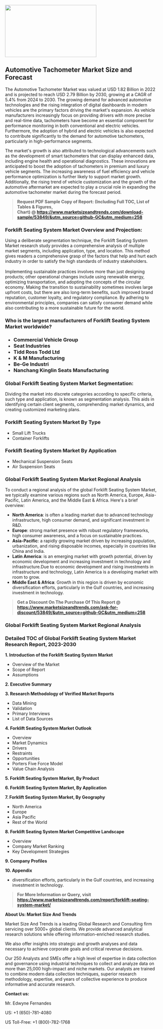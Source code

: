 <p><img class="alignnone size-medium wp-image-20088" src="https://ffe5etoiles.com/wp-content/uploads/2024/12/MST1-300x171.png" alt="" width="300" height="171" /></p><h2>Automotive Tachometer Market Size and Forecast</h2><p>The Automotive Tachometer Market was valued at USD 1.82 Billion in 2022 and is projected to reach USD 2.79 Billion by 2030, growing at a CAGR of 5.4% from 2024 to 2030. The growing demand for advanced automotive technologies and the rising integration of digital dashboards in modern vehicles are the primary factors driving the market's expansion. As vehicle manufacturers increasingly focus on providing drivers with more precise and real-time data, tachometers have become an essential component for performance monitoring in both conventional and electric vehicles. Furthermore, the adoption of hybrid and electric vehicles is also expected to contribute significantly to the demand for automotive tachometers, particularly in high-performance segments.</p><p>The market's growth is also attributed to technological advancements such as the development of smart tachometers that can display enhanced data, including engine health and operational diagnostics. These innovations are anticipated to boost the adoption of tachometers in premium and luxury vehicle segments. The increasing awareness of fuel efficiency and vehicle performance optimization is further likely to support market growth. Additionally, the rising trend of vehicle customization and the growth of the automotive aftermarket are expected to play a crucial role in expanding the automotive tachometer market during the forecast period.</p></p><blockquote id="" class=""><strong>Request PDF Sample Copy of Report: (Including Full TOC, List of Tables &amp; Figures, Chart)&nbsp;@&nbsp;<strong><a href="https://www.marketsizeandtrends.com/download-sample/53849/&utm_source=github-GC&utm_medium=258" target="_blank">https://www.marketsizeandtrends.com/download-sample/53849/&utm_source=github-GC&utm_medium=258</a></strong></strong></blockquote><h3 id="" class="">Forklift Seating System Market&nbsp;Overview and Projection:</h3><p id="" class="">Using a deliberate segmentation technique, the Forklift Seating System Market research study provides a comprehensive analysis of multiple market segments, including application, type, and location. This method gives readers a comprehensive grasp of the factors that help and hurt each industry in order to satisfy the high standards of industry stakeholders. <br /> <br />Implementing sustainable practices involves more than just designing products; other operational changes include using renewable energy, optimizing transportation, and adopting the concepts of the circular economy. Making the transition to sustainability sometimes involves large upfront costs, but there are also long-term benefits, such improved brand reputation, customer loyalty, and regulatory compliance. By adhering to environmental principles, companies can satisfy consumer demand while also contributing to a more sustainable future for the world.</p><h3 id="" class="">Who is the largest manufacturers of&nbsp;Forklift Seating System Market worldwide?</h3><h3 class=""><p><ul><li>Commercial Vehicle Group </li><li> Seat Industries </li><li> Tidd Ross Todd Ltd </li><li> K & M Manufacturing </li><li> Be-Ge Industri </li><li> Nanchang Kinglin Seats Manufacturing</li></ul></p></h3><h3 id="" class="">Global&nbsp;Forklift Seating System Market Segmentation:</h3><p id="" class="">Dividing the market into discrete categories according to specific criteria, such type and application, is known as segmentation analysis. This aids in identifying certain client segments, comprehending market dynamics, and creating customized marketing plans.</p><h3 id="" class="">Forklift Seating System Market&nbsp;By Type</h3><p><p><ul><li>Small Lift Trucks</li><li> Container Forklifts</p></li></ul></p></p><h3 id="" class="">Forklift Seating System Market&nbsp;By Application</h3><p class=""><p><ul><li>Mechanical Suspension Seats</li><li> Air Suspension Seats</li></ul></p></p><h3 id="" class="">Global Forklift Seating System Market Regional Analysis</h3><p id="" class="">To conduct a regional analysis of the global Forklift Seating System Market, we typically examine various regions such as North America, Europe, Asia-Pacific, Latin America, and the Middle East &amp; Africa. Here's a brief overview:</p><ul><li><strong>North America</strong>: is often a leading market due to advanced technology infrastructure, high consumer demand, and significant investment in R&amp;D.</li><li><strong>Europe</strong>: strong market presence with robust regulatory frameworks, high consumer awareness, and a focus on sustainable practices.</li><li><strong>Asia-Pacific</strong>: a rapidly growing market driven by increasing population, urbanization, and rising disposable incomes, especially in countries like China and India.</li><li><strong>Latin America</strong>: is an emerging market with growth potential, driven by economic development and increasing investment in technology and infrastructure.Due to economic development and rising investments in infrastructure and technology, Latin America is a developing market with room to grow.</li><li><strong>Middle East &amp; Africa</strong>: Growth in this region is driven by economic diversification efforts, particularly in the Gulf countries, and increasing investment in technology.</li></ul><blockquote id="" class=""><strong>Get a Discount On The Purchase Of This Report @ <strong><a href="https://www.marketsizeandtrends.com/ask-for-discount/53849/&utm_source=github-GC&utm_medium=258" target="_blank">https://www.marketsizeandtrends.com/ask-for-discount/53849/&utm_source=github-GC&utm_medium=258</a></strong></strong></blockquote><h3 id="" class="">Global Forklift Seating System Market Regional Analysis</h3><h3 id="" class="">Detailed TOC of Global Forklift Seating System Market Research Report, 2023-2030</h3><p id="" class=""><strong>1. Introduction of the Forklift Seating System Market</strong></p><ul><li>Overview of the Market</li><li>Scope of Report</li><li>Assumptions</li></ul><p id="" class=""><strong>2. Executive Summary</strong></p><p id="" class=""><strong>3. Research Methodology of Verified Market Reports</strong></p><ul><li>Data Mining</li><li>Validation</li><li>Primary Interviews</li><li>List of Data Sources</li></ul><p id="" class=""><strong>4. Forklift Seating System Market Outlook</strong></p><ul><li>Overview</li><li>Market Dynamics</li><li>Drivers</li><li>Restraints</li><li>Opportunities</li><li>Porters Five Force Model</li><li>Value Chain Analysis</li></ul><p id="" class=""><strong>5. Forklift Seating System Market, By Product</strong></p><p id="" class=""><strong>6. Forklift Seating System Market, By Application</strong></p><p id="" class=""><strong>7. Forklift Seating System Market, By Geography</strong></p><ul><li>North America</li><li>Europe</li><li>Asia Pacific</li><li>Rest of the World</li></ul><p id="" class=""><strong>8. Forklift Seating System Market Competitive Landscape</strong></p><ul><li>Overview</li><li>Company Market Ranking</li><li>Key Development Strategies</li></ul><p id="" class=""><strong>9. Company Profiles</strong></p><p id="" class=""><strong>10. Appendix</strong></p><ul><li>diversification efforts, particularly in the Gulf countries, and increasing investment in technology.</li></ul><blockquote id="" class=""><strong>For More Information or Query, visit <strong><strong><a href="https://www.marketsizeandtrends.com/report/forklift-seating-system-market/" target="_blank">https://www.marketsizeandtrends.com/report/forklift-seating-system-market/</a></strong></strong></strong></blockquote><p id="" class=""><strong>About Us: Market Size And Trends</strong></p><p id="" class="">Market Size And Trends is a leading Global Research and Consulting firm servicing over 5000+ global clients. We provide advanced analytical research solutions while offering information-enriched research studies.</p><p id="" class="">We also offer insights into strategic and growth analyses and data necessary to achieve corporate goals and critical revenue decisions.</p><p id="" class="">Our 250 Analysts and SMEs offer a high level of expertise in data collection and governance using industrial techniques to collect and analyze data on more than 25,000 high-impact and niche markets. Our analysts are trained to combine modern data collection techniques, superior research methodology, expertise, and years of collective experience to produce informative and accurate research.</p><p id="" class=""><strong>Contact us:</strong></p><p id="" class="">Mr. Edwyne Fernandes</p><p id="" class="">US: +1 (650)-781-4080</p><p id="" class="">US Toll-Free: +1 (800)-782-1768</p>

